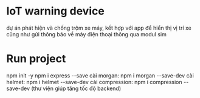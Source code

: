  # IoT warning device
 dự án phát hiện và chống trộm xe máy, kết hợp với app để hiển thị vị trí xe cũng như gửi thông báo về máy điện thoại thông qua modul sim
 
 # Run project

  npm init -y
  npm i express --save 
  cài morgan: npm i morgan --save-dev
  cài helmet: npm i helmet --save-dev
  cài compression: npm i compression --save-dev (thư viện giúp tăng tốc độ backend)